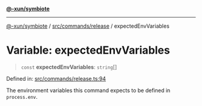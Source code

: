 [**@-xun/symbiote**](../../../../README.md)

***

[@-xun/symbiote](../../../../README.md) / [src/commands/release](../README.md) / expectedEnvVariables

# Variable: expectedEnvVariables

> `const` **expectedEnvVariables**: `string`[]

Defined in: [src/commands/release.ts:94](https://github.com/Xunnamius/symbiote/blob/03d0f5ec06412a1a9df5554ab91ab42206eb76e6/src/commands/release.ts#L94)

The environment variables this command expects to be defined in
`process.env`.
